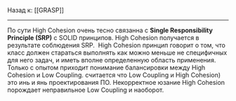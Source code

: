 Назад к: [[GRASP]]

---
По сути High Cohesion очень тесно связанна с **Single Responsibility Principle​ (SRP)** с SOLID принципов. High Cohesion получается в результате соблюдения SRP. 
High Cohesion принцип говорит о том, что класс должен стараться выполнять как можно меньше не специфичных для него задач, и иметь вполне определенную область применения. Только с опытом приходит понимание балансировки между High Cohesion и Low Coupling. считается что Low Coupling и High Cohesion) это инь и янь проектирования ПО. Некорректное юзание High Cohesion порождает неправильное Low Coupling и наоборот.